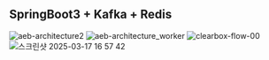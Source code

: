 ## SpringBoot3 + Kafka + Redis

![aeb-architecture2](https://github.com/user-attachments/assets/f1c84241-19ff-4988-acf9-effb9a988590)
![aeb-architecture_worker](https://github.com/user-attachments/assets/68c7e38e-7750-4ca7-a4f8-469d91d482de)
![clearbox-flow-00](https://github.com/user-attachments/assets/f424caa1-319e-48b7-adbc-d9968a32590f)![스크린샷 2025-03-17 16 57 42](https://github.com/user-attachments/assets/10c1808b-ffb7-4466-a6a3-c673c2f308d2)

